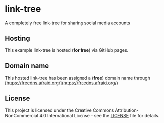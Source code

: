 # link-tree
A completely free link-tree for sharing social media accounts

## Hosting

This example link-tree is hosted (**for free**) via GitHub pages.

## Domain name

This hosted link-tree has been assigned a (**free**) domain name through [https://freedns.afraid.org/](https://freedns.afraid.org/)


## License

This project is licensed under the Creative Commons Attribution-NonCommercial 4.0 International License - see the [LICENSE](LICENSE) file for details.

